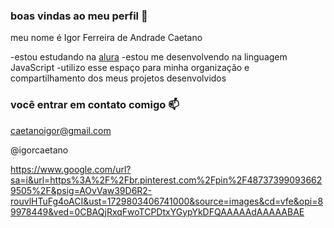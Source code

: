### boas vindas ao meu perfil 💙

meu nome é Igor Ferreira de Andrade Caetano

-estou estudando na [alura](https://www.alura.com.br)
-estou me desenvolvendo na linguagem JavaScript
-utilizo esse espaço para minha organização e compartilhamento dos meus projetos desenvolvidos 

### você entrar em contato comigo 📫

caetanoigor@gmail.com

@igorcaetano

https://www.google.com/url?sa=i&url=https%3A%2F%2Fbr.pinterest.com%2Fpin%2F487373990936629505%2F&psig=AOvVaw39D6R2-rouvlHTuFg4oACI&ust=1729803406741000&source=images&cd=vfe&opi=89978449&ved=0CBAQjRxqFwoTCPDtxYGypYkDFQAAAAAdAAAAABAE
